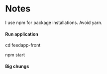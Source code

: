 # Notes
I use npm for package installations. Avoid yarn.

#### Run application
cd feedapp-front 

npm start

#### Big chungs
